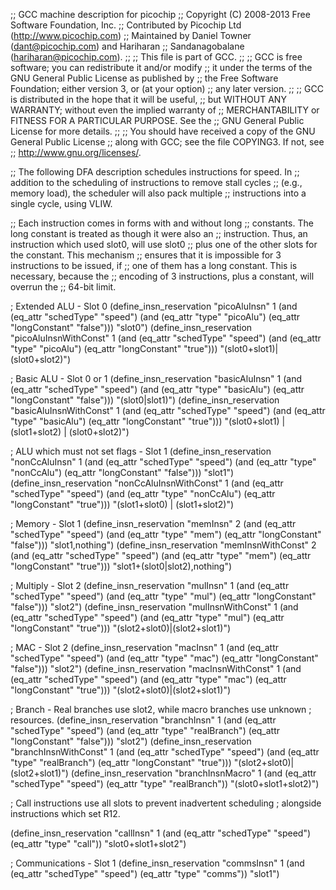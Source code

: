 ;; GCC machine description for picochip
;; Copyright (C) 2008-2013 Free Software Foundation, Inc.
;; Contributed by Picochip Ltd (http://www.picochip.com)
;; Maintained by Daniel Towner (dant@picochip.com) and Hariharan
;; Sandanagobalane (hariharan@picochip.com).
;;
;; This file is part of GCC.
;;
;; GCC is free software; you can redistribute it and/or modify
;; it under the terms of the GNU General Public License as published by
;; the Free Software Foundation; either version 3, or (at your option)
;; any later version.
;;
;; GCC is distributed in the hope that it will be useful,
;; but WITHOUT ANY WARRANTY; without even the implied warranty of
;; MERCHANTABILITY or FITNESS FOR A PARTICULAR PURPOSE.  See the
;; GNU General Public License for more details.
;;
;; You should have received a copy of the GNU General Public License
;; along with GCC; see the file COPYING3.  If not, see
;; <http://www.gnu.org/licenses/>.

;; The following DFA description schedules instructions for speed.  In
;; addition to the scheduling of instructions to remove stall cycles
;; (e.g., memory load), the scheduler will also pack multiple
;; instructions into a single cycle, using VLIW.

;; Each instruction comes in forms with and without long
;; constants.  The long constant is treated as though it were also an
;; instruction.  Thus, an instruction which used slot0, will use slot0
;; plus one of the other slots for the constant.  This mechanism
;; ensures that it is impossible for 3 instructions to be issued, if
;; one of them has a long constant.  This is necessary, because the
;; encoding of 3 instructions, plus a constant, will overrun the
;; 64-bit limit.

; Extended ALU - Slot 0
(define_insn_reservation "picoAluInsn" 1
  (and (eq_attr "schedType" "speed")
       (and (eq_attr "type" "picoAlu") (eq_attr "longConstant" "false")))
  "slot0")
(define_insn_reservation "picoAluInsnWithConst" 1
  (and (eq_attr "schedType" "speed")
       (and (eq_attr "type" "picoAlu") (eq_attr "longConstant" "true")))
  "(slot0+slot1)|(slot0+slot2)")

; Basic ALU - Slot 0 or 1
(define_insn_reservation "basicAluInsn" 1
  (and (eq_attr "schedType" "speed")
       (and (eq_attr "type" "basicAlu") (eq_attr "longConstant" "false")))
  "(slot0|slot1)")
(define_insn_reservation "basicAluInsnWithConst" 1
  (and (eq_attr "schedType" "speed")
       (and (eq_attr "type" "basicAlu") (eq_attr "longConstant" "true")))
  "(slot0+slot1) | (slot1+slot2) | (slot0+slot2)")

; ALU which must not set flags - Slot 1
(define_insn_reservation "nonCcAluInsn" 1
  (and (eq_attr "schedType" "speed")
       (and (eq_attr "type" "nonCcAlu") (eq_attr "longConstant" "false")))
  "slot1")
(define_insn_reservation "nonCcAluInsnWithConst" 1
  (and (eq_attr "schedType" "speed")
       (and (eq_attr "type" "nonCcAlu") (eq_attr "longConstant" "true")))
  "(slot1+slot0) | (slot1+slot2)")

; Memory - Slot 1
(define_insn_reservation "memInsn" 2
  (and (eq_attr "schedType" "speed")
       (and (eq_attr "type" "mem") (eq_attr "longConstant" "false")))
  "slot1,nothing")
(define_insn_reservation "memInsnWithConst" 2
  (and (eq_attr "schedType" "speed")
       (and (eq_attr "type" "mem") (eq_attr "longConstant" "true")))
  "slot1+(slot0|slot2),nothing")

; Multiply - Slot 2
(define_insn_reservation "mulInsn" 1
  (and (eq_attr "schedType" "speed")
       (and (eq_attr "type" "mul") (eq_attr "longConstant" "false")))
  "slot2")
(define_insn_reservation "mulInsnWithConst" 1
  (and (eq_attr "schedType" "speed")
       (and (eq_attr "type" "mul") (eq_attr "longConstant" "true")))
  "(slot2+slot0)|(slot2+slot1)")

; MAC - Slot 2
(define_insn_reservation "macInsn" 1
  (and (eq_attr "schedType" "speed")
       (and (eq_attr "type" "mac") (eq_attr "longConstant" "false")))
  "slot2")
(define_insn_reservation "macInsnWithConst" 1
  (and (eq_attr "schedType" "speed")
       (and (eq_attr "type" "mac") (eq_attr "longConstant" "true")))
  "(slot2+slot0)|(slot2+slot1)")

; Branch - Real branches use slot2, while macro branches use unknown
; resources.
(define_insn_reservation "branchInsn" 1
  (and (eq_attr "schedType" "speed")
       (and (eq_attr "type" "realBranch") (eq_attr "longConstant" "false")))
  "slot2")
(define_insn_reservation "branchInsnWithConst" 1
  (and (eq_attr "schedType" "speed")
       (and (eq_attr "type" "realBranch") (eq_attr "longConstant" "true")))
  "(slot2+slot0)|(slot2+slot1)")
(define_insn_reservation "branchInsnMacro" 1
  (and (eq_attr "schedType" "speed")
       (eq_attr "type" "realBranch"))
  "(slot0+slot1+slot2)")

; Call instructions use all slots to prevent inadvertent scheduling
; alongside instructions which set R12.

(define_insn_reservation "callInsn" 1
  (and (eq_attr "schedType" "speed") (eq_attr "type" "call"))
  "slot0+slot1+slot2")

; Communications - Slot 1
(define_insn_reservation "commsInsn" 1
  (and (eq_attr "schedType" "speed") (eq_attr "type" "comms"))
  "slot1")

